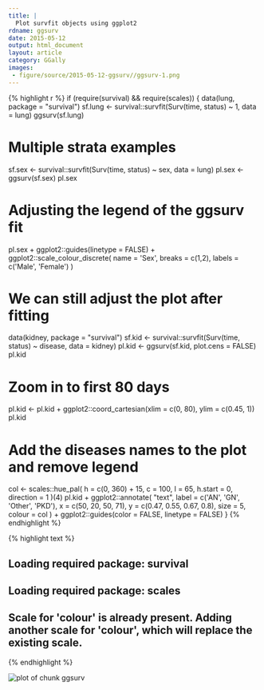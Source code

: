 ```yaml
---
title: |
  Plot survfit objects using ggplot2
rdname: ggsurv
date: 2015-05-12
output: html_document
layout: article
category: GGally
images:
 - figure/source/2015-05-12-ggsurv//ggsurv-1.png
---
```





{% highlight r %}
if (require(survival) && require(scales)) {
  data(lung, package = "survival")
  sf.lung <- survival::survfit(Surv(time, status) ~ 1, data = lung)
  ggsurv(sf.lung)

  # Multiple strata examples
  sf.sex <- survival::survfit(Surv(time, status) ~ sex, data = lung)
  pl.sex <- ggsurv(sf.sex)
  pl.sex

  # Adjusting the legend of the ggsurv fit
  pl.sex +
    ggplot2::guides(linetype = FALSE) +
    ggplot2::scale_colour_discrete(
      name   = 'Sex',
      breaks = c(1,2),
      labels = c('Male', 'Female')
    )

  # We can still adjust the plot after fitting
  data(kidney, package = "survival")
  sf.kid <- survival::survfit(Surv(time, status) ~ disease, data = kidney)
  pl.kid <- ggsurv(sf.kid, plot.cens = FALSE)
  pl.kid

  # Zoom in to first 80 days
  pl.kid <- pl.kid + ggplot2::coord_cartesian(xlim = c(0, 80), ylim = c(0.45, 1))
  pl.kid

  # Add the diseases names to the plot and remove legend
  col <- scales::hue_pal(
    h         = c(0, 360) + 15,
    c         = 100,
    l         = 65,
    h.start   = 0,
    direction = 1
  )(4)
  pl.kid +
    ggplot2::annotate(
      "text",
      label  = c('AN', 'GN', 'Other', 'PKD'),
      x      = c(50, 20, 50, 71),
      y      = c(0.47, 0.55, 0.67, 0.8),
      size   = 5,
      colour = col
    ) +
    ggplot2::guides(color = FALSE, linetype = FALSE)
}
{% endhighlight %}



{% highlight text %}
## Loading required package: survival
## Loading required package: scales
## Scale for 'colour' is already present. Adding another scale for 'colour', which will replace the existing scale.
{% endhighlight %}

![plot of chunk ggsurv](/allYourFigureAreBelongToUs/figure/source/2015-05-12-ggsurv/ggsurv-1.png) 